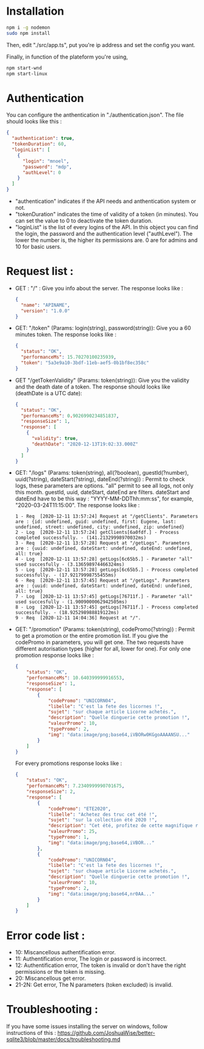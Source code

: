 # Installation

```sh
npm i -g nodemon
sudo npm install
```

Then, edit "./src/app.ts", put you're ip address and set the config you want.

Finally, in function of the plateform you're using,

```sh
npm start-wnd
npm start-linux
```

# Authentication

You can configure the anthentication in "./authentication.json". The file should looks like this :

```json
{
  "authentication": true,
  "tokenDuration": 60,
  "loginList": [
    {
      "login": "mnoel",
      "password": "mdp",
      "authLevel": 0
    }
  ]
}
```

- "authentication" indicates if the API needs and anthentication system or not.
- "tokenDuration" indicates the time of validity of a token (in minutes). You can set the value to 0 to deactivate the token duration.
- "loginList" is the list of every logins of the API. In this object you can find the login, the password and the authentication level ("authLevel"). The lower the number is, the higher its permissions are. 0 are for admins and 10 for basic users.

# Request list :

- GET : "/" : Give you info about the server.
  The response looks like :

  ```json
  {
    "name": "APINAME",
    "version": "1.0.0"
  }
  ```

- GET: "/token" (Params: login(string), password(string)): Give you a 60 minutes token.
  The response looks like :

  ```json
  {
    "status": "OK",
    "performanceMs": 15.70270100235939,
    "token": "5a3e9a10-3bdf-11eb-aef5-0b1bf8ec358c"
  }
  ```

- GET "/getTokenValidity" (Params: token(string)): Give you the validity and the death date of a token.
  The response should looks like (deathDate is a UTC date):

  ```json
  {
    "status": "OK",
    "performanceMs": 0.9026990234851837,
    "responseSize": 1,
    "response": [
      {
        "validity": true,
        "deathDate": "2020-12-13T19:02:33.000Z"
      }
    ]
  }
  ```

- GET: "/logs" (Params: token(string), all(?boolean), guestId(?number), uuid(?string), dateStart(?string), dateEnd(?string)) : Permit to check logs, these parameters are options. "all" permit to see all logs, not only this month. guestId, uuid, dateStart, dateEnd are filters. dateStart and dateEnd have to be this way : "YYYY-MM-DDThh:mm:ss", for example, "2020-03-24T11:15:00".
  The response looks like :

    ```
    1 - Req  [2020-12-11 13:57:24] Request at "/getClients". Parameters are : {id: undefined, guid: undefined, first: Eugene, last: undefined, street: undefined, city: undefined, zip: undefined}
    2 - Log  [2020-12-11 13:57:24] getClients[6a0fdf.] - Process completed successfully. - (141.21329998970032ms)
    3 - Req  [2020-12-11 13:57:28] Request at "/getLogs". Parameters are : {uuid: undefined, dateStart: undefined, dateEnd: undefined, all: true}
    4 - Log  [2020-12-11 13:57:28] getLogs[6c65b5.] - Parameter "all" used succesfully - (3.136598974466324ms)
    5 - Log  [2020-12-11 13:57:28] getLogs[6c65b5.] - Process completed successfully. - (17.92179998755455ms)
    6 - Req  [2020-12-11 13:57:45] Request at "/getLogs". Parameters are : {uuid: undefined, dateStart: undefined, dateEnd: undefined, all: true}
    7 - Log  [2020-12-11 13:57:45] getLogs[76711f.] - Parameter "all" used succesfully - (1.9009000062942505ms)
    8 - Log  [2020-12-11 13:57:45] getLogs[76711f.] - Process completed successfully. - (18.925298988819122ms)
    9 - Req  [2020-12-11 14:04:36] Request at "/".
    ```
  
- GET: "/promotion" (Params: token(string), codePromo(?string)) : Permit to get a promotion or the entire promotion list. If you give the codePromo in parameters, you will get one. The two requests have different autorisation types (higher for all, lower for one).
  For only one promotion response looks like :

  ```json
  {
      "status": "OK",
      "performanceMs": 10.640399999916553,
      "responseSize": 1,
      "response": [
          {
              "codePromo": "UNICORN04",
              "libelle": "C'est la fete des licornes !",
              "sujet": "sur chaque article Licorne achetés.",
              "description": "Quelle dinguerie cette promotion !",
              "valeurPromo": 10,
              "typePromo": 2,
              "img": "data:image/png;base64,iVBORw0KGgoAAAANSU..."
          }
      ]
  }
  ```

  For every promotions response looks like :

  ```json
  {
      "status": "OK",
      "performanceMs": 7.2340999990701675,
      "responseSize": 2,
      "response": [
          {
              "codePromo": "ETE2020",
              "libelle": "Achetez des truc cet été !",
              "sujet": "sur la collection été 2020 !",
              "description": "Cet été, profitez de cette magnifique reduction sur notre collection 2020 !",
              "valeurPromo": 25,
              "typePromo": 1,
              "img": "data:image/png;base64,iVBOR..."
          },
          {
              "codePromo": "UNICORN04",
              "libelle": "C'est la fete des licornes !",
              "sujet": "sur chaque article Licorne achetés.",
              "description": "Quelle dinguerie cette promotion !",
              "valeurPromo": 10,
              "typePromo": 2,
              "img": "data:image/png;base64,nr0AA..."
          }
      ]
  }
  ```

# Error code list :

- 10: Miscancellous authentification error.
- 11: Authentification error, The login or password is incorrect.
- 12: Authentification error, The token is invalid or don't have the right permissions or the token is missing.
- 20: Miscancellous get error.
- 21-2N: Get error, The N parameters (token excluded) is invalid.

# Troubleshooting :

If you have some issues installing the server on windows, follow instructions of this :
https://github.com/JoshuaWise/better-sqlite3/blob/master/docs/troubleshooting.md
